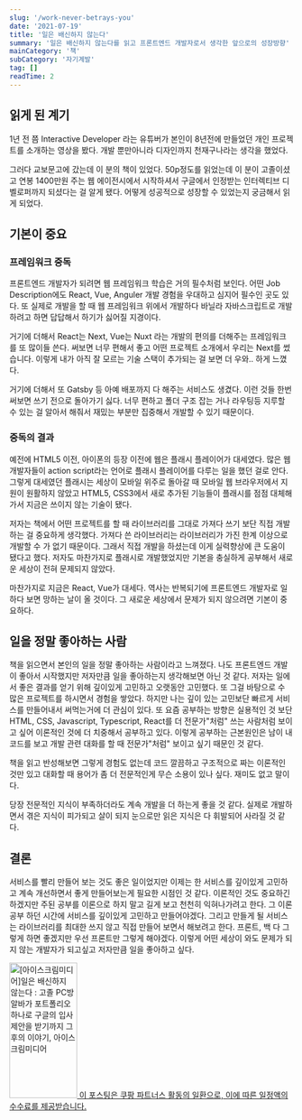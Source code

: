 ```yaml
---
slug: '/work-never-betrays-you'
date: '2021-07-19'
title: '일은 배신하지 않는다'
summary: '일은 배신하지 않는다를 읽고 프론트엔드 개발자로서 생각한 앞으로의 성장방향'
mainCategory: '책'
subCategory: '자기계발'
tag: []
readTime: 2
---
```


## 읽게 된 계기

1년 전 쯤 Interactive Developer 라는 유튜버가 본인이 8년전에 만들었던 개인 프로젝트를 소개하는 영상을 봤다. 개발 뿐만아니라 디자인까지 천재구나라는 생각을 했었다.

그러다 교보문고에 갔는데 이 분의 책이 있었다. 50p정도를 읽었는데 이 분이 고졸이셨고 연봉 1400만원 주는 웹 에이전시에서 시작하셔서 구글에서 인정받는 인터렉티브 디벨로퍼까지 되셨다는 걸 알게 됐다. 어떻게 성공적으로 성장할 수 있었는지 궁금해서 읽게 되었다.

## 기본이 중요

### 프레임워크 중독

프론트엔드 개발자가 되려면 웹 프레임워크 학습은 거의 필수처럼 보인다. 어떤 Job Description에도 React, Vue, Anguler 개발 경험을 우대하고 심지어 필수인 곳도 있다. 또 실제로 개발을 할 때 웹 프레임워크 위에서 개발하다 바닐라 자바스크립트로 개발하려고 하면 답답해서 하기가 싫어질 지경이다.

거기에 더해서 React는 Next, Vue는 Nuxt 라는 개발의 편의를 더해주는 프레임워크를 또 많이들 쓴다. 써보면 너무 편해서 좋고 어떤 프로젝트 소개에서 우리는 Next를 썼습니다. 이렇게 내가 아직 잘 모르는 기술 스택이 추가되는 걸 보면 더 우와.. 하게 느꼈다.

거기에 더해서 또 Gatsby 등 아예 배포까지 다 해주는 서비스도 생겼다. 이런 것들 한번 써보면 쓰기 전으로 돌아가기 싫다. 너무 편하고 폴더 구조 잡는 거나 라우팅등 지루할 수 있는 걸 알아서 해줘서 재밌는 부분만 집중해서 개발할 수 있기 때문이다.

### 중독의 결과

예전에 HTML5 이전, 아이폰의 등장 이전에 웹은 플래시 플레이어가 대세였다. 많은 웹 개발자들이 action script라는 언어로 플래시 플레이어를 다루는 일을 했던 걸로 안다. 그렇게 대세였던 플래시는 세상이 모바일 위주로 돌아갈 때 모바일 웹 브라우저에서 지원이 원활하지 않았고 HTML5, CSS3에서 새로 추가된 기능들이 플래시를 점점 대체해가서 지금은 쓰이지 않는 기술이 됐다.

저자는 책에서 어떤 프로젝트를 할 때 라이브러리를 그대로 가져다 쓰기 보단 직접 개발하는 걸 중요하게 생각했다. 가져다 쓴 라이브러리는 라이브러리가 가진 한계 이상으로 개발할 수 가 없기 때문이다. 그래서 직접 개발을 하셨는데 이게 실력향상에 큰 도움이 됐다고 했다. 저자도 마찬가지로 플래시로 개발했었지만 기본을 충실하게 공부해서 새로운 세상이 전혀 문제되지 않았다.

마찬가지로 지금은 React, Vue가 대세다. 역사는 반복되기에 프론트엔드 개발자로 일하다 보면 망하는 날이 올 것이다. 그 새로운 세상에서 문제가 되지 않으려면 기본이 중요하다.

## 일을 정말 좋아하는 사람

책을 읽으면서 본인의 일을 정말 좋아하는 사람이라고 느껴졌다. 나도 프론트엔드 개발이 좋아서 시작했지만 저자만큼 일을 좋아하는지 생각해보면 아닌 것 같다. 저자는 일에서 좋은 결과를 얻기 위해 깊이있게 고민하고 오랫동안 고민했다. 또 그걸 바탕으로 수 많은 프로젝트를 하시면서 경험을 쌓았다. 하지만 나는 깊이 있는 고민보단 빠르게 서비스를 만들어내서 써먹는거에 더 관심이 있다. 또 요즘 공부하는 방향은 실용적인 것 보단 HTML, CSS, Javascript, Typescript, React를 더 전문가"처럼" 쓰는 사람처럼 보이고 싶어 이론적인 것에 더 치중해서 공부하고 있다. 이렇게 공부하는 근본원인은 남이 내 코드를 보고 개발 관련 대화를 할 때 전문가"처럼" 보이고 싶기 때문인 것 같다.

책을 읽고 반성해보면 그렇게 경험도 없는데 코드 깔끔하고 구조적으로 짜는 이론적인 것만 있고 대화할 때 용어가 좀 더 전문적인게 무슨 소용이 있나 싶다. 재미도 없고 말이다.

당장 전문적인 지식이 부족하더라도 계속 개발을 더 하는게 좋을 것 같다. 실제로 개발하면서 겪은 지식이 피가되고 살이 되지 눈으로만 읽은 지식은 다 휘발되어 사라질 것 같다.

## 결론

서비스를 빨리 만들어 보는 것도 좋은 일이었지만 이제는 한 서비스를 깊이있게 고민하고 계속 개선하면서 좋게 만들어보는게 필요한 시점인 것 같다. 이론적인 것도 중요하긴 하겠지만 주된 공부를 이론으로 하지 말고 길게 보고 천천히 익혀나가려고 한다. 그 이론 공부 하던 시간에 서비스를 깊이있게 고민하고 만들어야겠다. 그리고 만들게 될 서비스는 라이브러리를 최대한 쓰지 않고 직접 만들어 보면서 해보려고 한다. 프론트, 백 다 그렇게 하면 좋겠지만 우선 프론트만 그렇게 해야겠다. 이렇게 어떤 세상이 와도 문제가 되지 않는 개발자가 되고싶고 저자만큼 일을 좋아하고 싶다.

<a class="coupang" href="https://coupa.ng/b3NMR0" target="_blank" referrerpolicy="unsafe-url"><img src="https://static.coupangcdn.com/image/affiliate/banner/94538961cca072b79145d2c87015b4b5@2x.jpg" alt="[아이스크림미디어]일은 배신하지 않는다 : 고졸 PC방 알바가 포트폴리오 하나로 구글의 입사 제안을 받기까지 그 후의 이야기, 아이스크림미디어" width="120" height="240">
<span>이 포스팅은 쿠팡 파트너스 활동의 일환으로, 이에 따른 일정액의 수수료를 제공받습니다.
</span>
</a>

